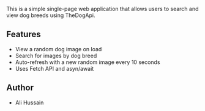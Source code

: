 This is a simple single-page web application that allows users to search and view dog breeds using TheDogApi.

## Features
- View a random dog image on load
- Search for images by dog breed
- Auto-refresh with a new random image every 10 seconds
- Uses Fetch API and asyn/await

## Author
- Ali Hussain